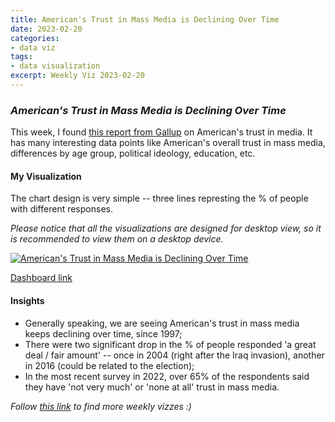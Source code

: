 ```yaml
---
title: American's Trust in Mass Media is Declining Over Time
date: 2023-02-20
categories:
- data viz
tags:
- data visualization
excerpt: Weekly Viz 2023-02-20
---
```


### *American's Trust in Mass Media is Declining Over Time*

This week, I found [this report from Gallup](https://news.gallup.com/poll/403166/americans-trust-media-remains-near-record-low.aspx) on American's trust in media. It has many interesting data points like American's overall trust in mass media, differences by age group, political ideology, education, etc.   

#### My Visualization

The chart design is very simple -- three lines represting the % of people with different responses.  

*Please notice that all the visualizations are designed for desktop view, so it is recommended to view them on a desktop device.*  

<div class='tableauPlaceholder' id='viz1676954692523' style='position: relative'>
  <noscript><a href='#'>
    <img alt='American&#39;s Trust in Mass Media is Declining Over Time ' src='https:&#47;&#47;public.tableau.com&#47;static&#47;images&#47;20&#47;20230220AmericansTrustinMassMediaisDecliningOverTime&#47;AmericansTrustinMassMediaisDecliningOverTime&#47;1_rss.png' style='border: none' />
    </a></noscript>
  <object class='tableauViz'  style='display:none;'>
    <param name='host_url' value='https%3A%2F%2Fpublic.tableau.com%2F' />
    <param name='embed_code_version' value='3' />
    <param name='site_root' value='' />
    <param name='name' value='20230220AmericansTrustinMassMediaisDecliningOverTime&#47;AmericansTrustinMassMediaisDecliningOverTime' />
    <param name='tabs' value='no' />
    <param name='toolbar' value='yes' />
    <param name='static_image' value='https:&#47;&#47;public.tableau.com&#47;static&#47;images&#47;20&#47;20230220AmericansTrustinMassMediaisDecliningOverTime&#47;AmericansTrustinMassMediaisDecliningOverTime&#47;1.png' />
    <param name='animate_transition' value='yes' />
    <param name='display_static_image' value='yes' />
    <param name='display_spinner' value='yes' />
    <param name='display_overlay' value='yes' />
    <param name='display_count' value='yes' />
    <param name='language' value='en-US' />
    <param name='filter' value='publish=yes' />
  </object></div>      
  <script type='text/javascript'>        
    var divElement = document.getElementById('viz1676954692523');      
  var vizElement = divElement.getElementsByTagName('object')[0];           
  if ( divElement.offsetWidth > 800 ) { vizElement.style.width='800px';vizElement.style.height='627px';} else if ( divElement.offsetWidth > 500 ) { vizElement.style.width='800px';vizElement.style.height='627px';} else { vizElement.style.width='100%';vizElement.style.height='727px';}               
  var scriptElement = document.createElement('script');                
  scriptElement.src = 'https://public.tableau.com/javascripts/api/viz_v1.js';       
  vizElement.parentNode.insertBefore(scriptElement, vizElement);            
</script>  

[Dashboard link](https://public.tableau.com/views/20230220AmericansTrustinMassMediaisDecliningOverTime/AmericansTrustinMassMediaisDecliningOverTime?:language=en-US&publish=yes&:display_count=n&:origin=viz_share_link)
  
#### Insights
* Generally speaking, we are seeing American's trust in mass media keeps declining over time, since 1997;  
* There were two significant drop in the % of people responded 'a great deal / fair amount' -- once in 2004 (right after the Iraq invasion), another in 2016 (could be related to the election);  
* In the most recent survey in 2022, over 65% of the respondents said they have 'not very much' or 'none at all' trust in mass media.  
  
*Follow [this link](https://yudong-94.github.io/personal-website/project/WeeklyViz2023/) to find more weekly vizzes :)*
